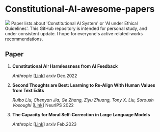 # Constitutional-AI-awesome-papers
![](https://img.shields.io/github/last-commit/Timothyxxx/Chain-of-ThoughtsPapers?color=green) 
Paper lists about 'Constitutional AI System' or 'AI under Ethical Guidelines'. This GitHub repository is intended for personal study, and under consistent update. I hope for everyone's active related-works recommendations.

## Paper

1. **Constitutional AI: Harmlessness from AI Feedback**

   *Anthropic* [[Link](https://arxiv.org/abs/2212.08073)] arxiv Dec.2022

2. **Second Thoughts are Best: Learning to Re-Align With Human Values from Text Edits**

   *Ruibo Liu, Chenyan Jia, Ge Zhang, Ziyu Zhuang, Tony X. Liu, Soroush Vosoughi* [[Link](https://proceedings.neurips.cc/paper_files/paper/2022/file/01c4593d60a020fed5607944330106b1-Paper-Conference.pdf)] NeurIPS 2022

3. **The Capacity for Moral Self-Correction in Large Language Models**

   *Anthropic* [[Link](https://arxiv.org/abs/2302.07459)] arxiv Feb.2023



